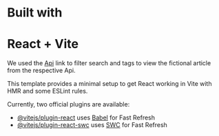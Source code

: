<h1>Built with</h1>

# React + Vite

We used the
<a href="https://realworld-docs.netlify.app/docs/specs/frontend-specs/swagger/">Api</a>
link to filter search and tags to view the fictional article from the respective Api.

This template provides a minimal setup to get React working in Vite with HMR and some ESLint rules.

Currently, two official plugins are available:

- [@vitejs/plugin-react](https://github.com/vitejs/vite-plugin-react/blob/main/packages/plugin-react/README.md) uses [Babel](https://babeljs.io/) for Fast Refresh
- [@vitejs/plugin-react-swc](https://github.com/vitejs/vite-plugin-react-swc) uses [SWC](https://swc.rs/) for Fast Refresh

